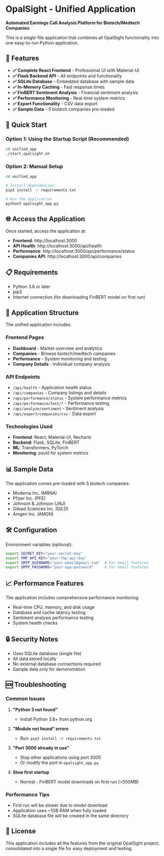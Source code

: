 # OpalSight - Unified Application

**Automated Earnings Call Analysis Platform for Biotech/Medtech Companies**

This is a single-file application that combines all OpalSight functionality into one easy-to-run Python application.

## 🎯 Features

- **✅ Complete React Frontend** - Professional UI with Material-UI
- **✅ Flask Backend API** - All endpoints and functionality
- **✅ SQLite Database** - Embedded database with sample data
- **✅ In-Memory Caching** - Fast response times
- **✅ FinBERT Sentiment Analysis** - Financial sentiment analysis
- **✅ Performance Monitoring** - Real-time system metrics
- **✅ Export Functionality** - CSV data export
- **✅ Sample Data** - 5 biotech companies pre-loaded

## 🚀 Quick Start

### Option 1: Using the Startup Script (Recommended)
```bash
cd unified_app
./start_opalsight.sh
```

### Option 2: Manual Setup
```bash
cd unified_app

# Install dependencies
pip3 install -r requirements.txt

# Run the application
python3 opalsight_app.py
```

## 🌐 Access the Application

Once started, access the application at:
- **Frontend**: http://localhost:3000
- **API Health**: http://localhost:3000/api/health
- **Performance**: http://localhost:3000/api/performance/status
- **Companies API**: http://localhost:3000/api/companies

## 📋 Requirements

- Python 3.8 or later
- pip3
- Internet connection (for downloading FinBERT model on first run)

## 🔧 Application Structure

The unified application includes:

### Frontend Pages
- **Dashboard** - Market overview and analytics
- **Companies** - Browse biotech/medtech companies
- **Performance** - System monitoring and testing
- **Company Details** - Individual company analysis

### API Endpoints
- `/api/health` - Application health status
- `/api/companies` - Company listings and details
- `/api/performance/status` - System performance metrics
- `/api/performance/test/*` - Performance testing
- `/api/analyze/sentiment` - Sentiment analysis
- `/api/export/companies/csv` - Data export

### Technologies Used
- **Frontend**: React, Material-UI, Recharts
- **Backend**: Flask, SQLite, FinBERT
- **ML**: Transformers, PyTorch
- **Monitoring**: psutil for system metrics

## 📊 Sample Data

The application comes pre-loaded with 5 biotech companies:
- Moderna Inc. (MRNA)
- Pfizer Inc. (PFE)
- Johnson & Johnson (JNJ)
- Gilead Sciences Inc. (GILD)
- Amgen Inc. (AMGN)

## 🛠 Configuration

Environment variables (optional):
```bash
export SECRET_KEY="your-secret-key"
export FMP_API_KEY="your-fmp-api-key"
export SMTP_USERNAME="your-email@gmail.com"  # For email features
export SMTP_PASSWORD="your-app-password"     # For email features
```

## 📈 Performance Features

The application includes comprehensive performance monitoring:
- Real-time CPU, memory, and disk usage
- Database and cache latency testing
- Sentiment analysis performance testing
- System health checks

## 🔒 Security Notes

- Uses SQLite database (single file)
- All data stored locally
- No external database connections required
- Sample data only for demonstration

## 🆘 Troubleshooting

### Common Issues

1. **"Python 3 not found"**
   - Install Python 3.8+ from python.org

2. **"Module not found" errors**
   - Run: `pip3 install -r requirements.txt`

3. **"Port 3000 already in use"**
   - Stop other applications using port 3000
   - Or modify the port in `opalsight_app.py`

4. **Slow first startup**
   - Normal - FinBERT model downloads on first run (~500MB)

### Performance Tips

- First run will be slower due to model download
- Application uses ~1GB RAM when fully loaded
- SQLite database file will be created in the same directory

## 📝 License

This application includes all the features from the original OpalSight project, consolidated into a single file for easy deployment and testing.

